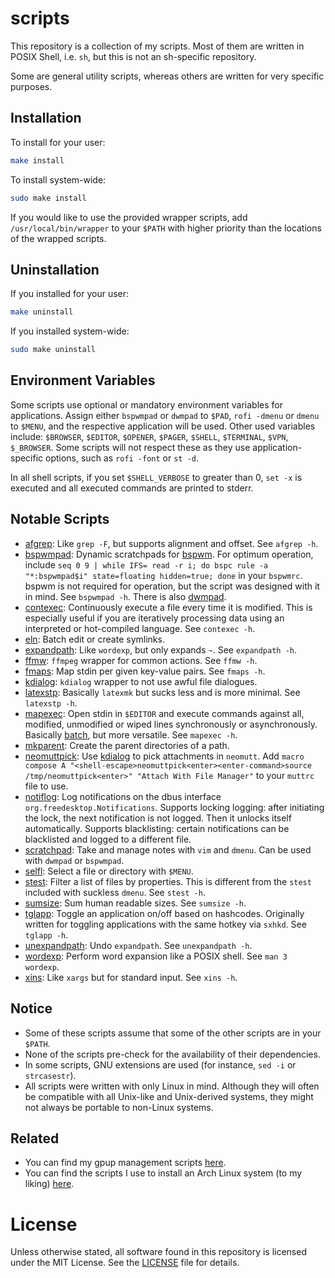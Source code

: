 # scripts
This repository is a collection of my scripts. Most of them are written in POSIX Shell, i.e. `sh`, but this is not an sh-specific repository.

Some are general utility scripts, whereas others are written for very specific purposes.

## Installation

To install for your user:

```sh
make install
```

To install system-wide:

```sh
sudo make install
```

If you would like to use the provided wrapper scripts, add `/usr/local/bin/wrapper` to your `$PATH` with higher priority than the locations of the wrapped scripts.

## Uninstallation

If you installed for your user:

```sh
make uninstall
```

If you installed system-wide:

```sh
sudo make uninstall
```

## Environment Variables
Some scripts use optional or mandatory environment variables for applications. Assign either `bspwmpad` or `dwmpad` to `$PAD`, `rofi -dmenu` or `dmenu` to `$MENU`, and the respective application will be used. Other used variables include: `$BROWSER`, `$EDITOR`, `$OPENER`, `$PAGER`, `$SHELL`, `$TERMINAL`, `$VPN`, `$_BROWSER`. Some scripts will not respect these as they use application-specific options, such as `rofi -font` or `st -d`.

In all shell scripts, if you set `$SHELL_VERBOSE` to greater than 0, `set -x` is executed and all executed commands are printed to stderr.

## Notable Scripts
- [afgrep](src/c/util/afgrep.c): Like `grep -F`, but supports alignment and offset. See `afgrep -h`.
- [bspwmpad](src/sh/bspwm/util/bspwmpad): Dynamic scratchpads for [bspwm](https://github.com/baskerville/bspwm). For optimum operation, include `seq 0 9 | while IFS= read -r i; do bspc rule -a "*:bspwmpad$i" state=floating hidden=true; done` in your `bspwmrc`. bspwm is not required for operation, but the script was designed with it in mind. See `bspwmpad -h`. There is also [dwmpad](src/sh/.archived/dwm/util/dwmpad).
- [contexec](src/sh/daemon/contexec): Continuously execute a file every time it is modified. This is especially useful if you are iteratively processing data using an interpreted or hot-compiled language. See `contexec -h`.
- [eln](src/sh/ishell/eln): Batch edit or create symlinks.
- [expandpath](src/c/util/expandpath.c): Like `wordexp`, but only expands `~`. See `expandpath -h`.
- [ffmw](src/sh/softwrapper/ffmw): `ffmpeg` wrapper for common actions. See `ffmw -h`.
- [fmaps](src/c/util/fmaps.c): Map stdin per given key-value pairs. See `fmaps -h`.
- [kdialog](src/sh/wrapper/kdialog): `kdialog` wrapper to not use awful file dialogues.
- [latexstp](src/sh/daemon/latexstp): Basically `latexmk` but sucks less and is more minimal. See `latexstp -h`.
- [mapexec](src/sh/util/mapexec): Open stdin in `$EDITOR` and execute commands against all, modified, unmodified or wiped lines synchronously or asynchronously. Basically [batch](https://github.com/alexherbo2/batch), but more versatile. See `mapexec -h`.
- [mkparent](src/c/util/mkparent.c): Create the parent directories of a path.
- [neomuttpick](src/sh/integration/neomutt/neomuttpick): Use [kdialog](src/sh/wrapper/kdialog) to pick attachments in `neomutt`. Add `macro compose A "<shell-escape>neomuttpick<enter><enter-command>source /tmp/neomuttpick<enter>" "Attach With File Manager"` to your `muttrc` file to use.
- [notiflog](src/py/daemon/notiflog): Log notifications on the dbus interface `org.freedesktop.Notifications`. Supports locking logging: after initiating the lock, the next notification is not logged. Then it unlocks itself automatically. Supports blacklisting: certain notifications can be blacklisted and logged to a different file.
- [scratchpad](src/sh/hotkey/scratchpad): Take and manage notes with `vim` and `dmenu`. Can be used with `dwmpad` or `bspwmpad`.
- [selfl](src/sh/util/selfl): Select a file or directory with `$MENU`.
- [stest](src/c/util/stest.c): Filter a list of files by properties. This is different from the `stest` included with suckless `dmenu`. See `stest -h`.
- [sumsize](src/py/util/sumsize): Sum human readable sizes. See `sumsize -h`.
- [tglapp](src/sh/hotkey/util/tglapp): Toggle an application on/off based on hashcodes. Originally written for toggling applications with the same hotkey via `sxhkd`. See `tglapp -h`.
- [unexpandpath](src/c/util/unexpandpath.c): Undo `expandpath`. See `unexpandpath -h`.
- [wordexp](src/c/util/wordexp.c): Perform word expansion like a POSIX shell. See `man 3 wordexp`.
- [xins](src/sh/util/xins): Like `xargs` but for standard input. See `xins -h`.

## Notice
- Some of these scripts assume that some of the other scripts are in your `$PATH`.
- None of the scripts pre-check for the availability of their dependencies.
- In some scripts, GNU extensions are used (for instance, `sed -i` or `strcasestr`).
- All scripts were written with only Linux in mind. Although they will often be compatible with all Unix-like and Unix-derived systems, they might not always be portable to non-Linux systems.

## Related
- You can find my gpup management scripts [here](https://github.com/XPhyro/gpupmanager).
- You can find the scripts I use to install an Arch Linux system (to my liking) [here](https://github.com/XPhyro/archinstall).

# License
Unless otherwise stated, all software found in this repository is licensed under the MIT License. See the [LICENSE](LICENSE) file for details.
